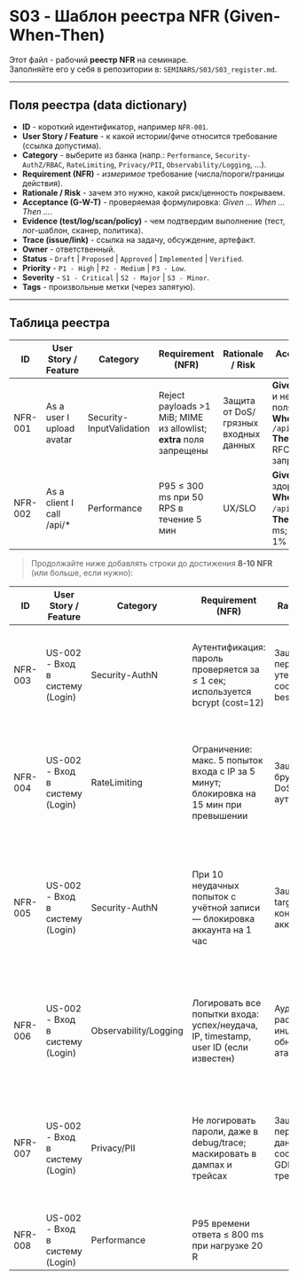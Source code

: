 # S03 - Шаблон реестра NFR (Given-When-Then)

Этот файл - рабочий **реестр NFR** на семинаре.  
Заполняйте его у себя в репозитории в: `SEMINARS/S03/S03_register.md`.

---

## Поля реестра (data dictionary)

* **ID** - короткий идентификатор, например `NFR-001`.
* **User Story / Feature** - к какой истории/фиче относится требование (ссылка допустима).
* **Category** - выберите из банка (напр.: `Performance`, `Security-AuthZ/RBAC`, `RateLimiting`, `Privacy/PII`, `Observability/Logging`, …).
* **Requirement (NFR)** - *измеримое* требование (числа/пороги/границы действия).
* **Rationale / Risk** - зачем это нужно, какой риск/ценность покрываем.
* **Acceptance (G-W-T)** - проверяемая формулировка: *Given … When … Then …*.
* **Evidence (test/log/scan/policy)** - чем подтвердим выполнение (тест, лог-шаблон, сканер, политика).
* **Trace (issue/link)** - ссылка на задачу, обсуждение, артефакт.
* **Owner** - ответственный.
* **Status** - `Draft` | `Proposed` | `Approved` | `Implemented` | `Verified`.
* **Priority** - `P1 - High` | `P2 - Medium` | `P3 - Low`.
* **Severity** - `S1 - Critical` | `S2 - Major` | `S3 - Minor`.
* **Tags** - произвольные метки (через запятую).

---

## Таблица реестра

| ID      | User Story / Feature      | Category                 | Requirement (NFR)                                                   | Rationale / Risk                     | Acceptance (G-W-T)                                                                                                    | Evidence (test/log/scan/policy)               | Trace (issue/link) | Owner  | Status     | Priority      | Severity     | Tags                          |
|---------|---------------------------|--------------------------|---------------------------------------------------------------------|--------------------------------------|-----------------------------------------------------------------------------------------------------------------------|-----------------------------------------------|--------------------|--------|------------|---------------|--------------|-------------------------------|
| NFR-001 | As a user I upload avatar | Security-InputValidation | Reject payloads >1 MiB; MIME из allowlist; **extra** поля запрещены | Защита от DoS/грязных входных данных | **Given** тело 2 MiB и неизвестные поля<br>**When** POST `/api/files/avatar`<br>**Then** 413 с RFC7807 + запрет extra | test: `e2e-upload-limit`; policy: schema/size | #123               | team-a | Proposed   | P2 - Medium   | S2 - Major   | limits,validation               |
| NFR-002 | As a client I call /api/* | Performance              | P95 ≤ 300 ms при 50 RPS в течение 5 мин                             | UX/SLO                               | **Given** сервис здоров<br>**When** 50 RPS на `/api/*` 5 минут<br>**Then** P95 ≤ 300 ms; error rate ≤ 1%              | test: `load-50rps`; log: latency quantiles    | #124               | team-a | Draft      | P1 - High     | S2 - Major   | perf,slo                        |

> Продолжайте ниже добавлять строки до достижения **8-10 NFR** (или больше, если нужно):

| ID      | User Story / Feature                     | Category                     | Requirement (NFR)                                                                 | Rationale / Risk                                                                 | Acceptance (G-W-T)                                                                                                                              | Evidence (test/log/scan/policy)                              | Trace (issue/link) | Owner   | Status     | Priority      | Severity     | Tags                          |
|---------|------------------------------------------|------------------------------|------------------------------------------------------------------------------------|----------------------------------------------------------------------------------|--------------------------------------------------------------------------------------------------------------------------------------------------|--------------------------------------------------------------|--------------------|---------|------------|---------------|--------------|-------------------------------|
| NFR-003 | US-002 - Вход в систему (Login)          | Security-AuthN               | Аутентификация: пароль проверяется за ≤ 1 сек; используется bcrypt (cost=12)      | Защита от перебора и утечки хешей; соответствие best practices                    | **Given** валидный логин и пароль<br>**When** POST `/api/auth/login`<br>**Then** успешная аутентификация за ≤1s; пароль хешируется bcrypt cost=12 | test: `auth-bcrypt-integration`; policy: password hashing    | #203               | team-b  | Proposed   | P1 - High     | S1 - Critical | auth,security,hashing         |
| NFR-004 | US-002 - Вход в систему (Login)          | RateLimiting                 | Ограничение: макс. 5 попыток входа с IP за 5 минут; блокировка на 15 мин при превышении | Защита от брутфорса и DoS-атак на аутентификацию                                 | **Given** 5 неудачных попыток с одного IP<br>**When** 6-я попытка входа<br>**Then** 429 Too Many Requests + блокировка на 15 мин                   | test: `rate-limit-login`; policy: rate-limiting rules        | #204               | team-b  | Proposed   | P1 - High     | S1 - Critical | rate-limit,security,bruteforce |
| NFR-005 | US-002 - Вход в систему (Login)          | Security-AuthN               | При 10 неудачных попыток с учётной записи — блокировка аккаунта на 1 час           | Защита от targeted-атак на конкретные аккаунты                                   | **Given** 10 неудачных попыток подряд для одного логина<br>**When** новая попытка<br>**Then** 403 Forbidden + сообщение "Account locked"         | test: `account-lockout`; log: "user_locked"                 | #205               | team-b  | Proposed   | P1 - High     | S1 - Critical | auth,account-lock              |
| NFR-006 | US-002 - Вход в систему (Login)          | Observability/Logging        | Логировать все попытки входа: успех/неудача, IP, timestamp, user ID (если известен) | Аудит, расследование инцидентов, обнаружение атак                                 | **Given** попытка входа<br>**When** POST `/api/auth/login`<br>**Then** запись в лог с уровнем INFO/ERROR и полями: `ip`, `success`, `user_id?`   | log: `auth-attempt`; SIEM: correlation rules                 | #206               | team-b  | Proposed   | P2 - Medium   | S2 - Major    | logging,audit,observability    |
| NFR-007 | US-002 - Вход в систему (Login)          | Privacy/PII                  | Не логировать пароли, даже в debug/trace; маскировать в дампах и трейсах           | Защита персональных данных; соответствие GDPR/privacy-требованиям                 | **Given** ошибка валидации или логирование<br>**When** обработка запроса на вход<br>**Then** пароль отсутствует или замаскирован в логах/трейсах  | log-scan: `no-plaintext-password`; policy: PII masking       | #207               | team-b  | Proposed   | P1 - High     | S1 - Critical | privacy,pii,security           |
| NFR-008 | US-002 - Вход в систему (Login)          | Performance                  | P95 времени ответа ≤ 800 ms при нагрузке 20 R
